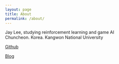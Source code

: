 ```yaml
---
layout: page
title: About
permalink: /about/
---
```



Jay Lee, studying reinforcement learning and game AI
<br/>
Chuncheon. Korea.
Kangwon National University

[Github](https://github.com/Clarit7)

[Blog](https://clarit7.github.io)
